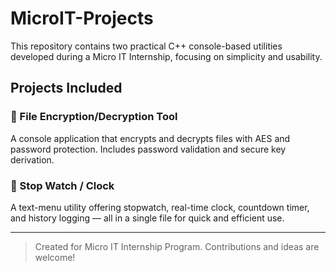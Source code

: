 # MicroIT-Projects

This repository contains two practical C++ console-based utilities developed during a Micro IT Internship, focusing on simplicity and usability.

## Projects Included

### 📁 File Encryption/Decryption Tool

A console application that encrypts and decrypts files with AES and password protection. Includes password validation and secure key derivation.

### 📁 Stop Watch / Clock

A text-menu utility offering stopwatch, real-time clock, countdown timer, and history logging — all in a single file for quick and efficient use.

---

> Created for Micro IT Internship Program. Contributions and ideas are welcome!
